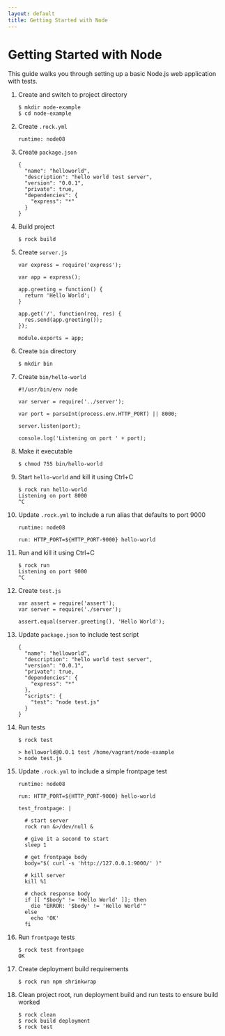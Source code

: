 ```yaml
---
layout: default
title: Getting Started with Node
---
```


# Getting Started with Node

This guide walks you through setting up a basic Node.js web application with
tests.

 1. Create and switch to project directory

        $ mkdir node-example
        $ cd node-example

 1. Create `.rock.yml`

        runtime: node08

 1. Create `package.json`

        {
          "name": "helloworld",
          "description": "hello world test server",
          "version": "0.0.1",
          "private": true,
          "dependencies": {
            "express": "*"
          }
        }

 1. Build project

        $ rock build

 1. Create `server.js`

        var express = require('express');

        var app = express();

        app.greeting = function() {
          return 'Hello World';
        }

        app.get('/', function(req, res) {
          res.send(app.greeting());
        });

        module.exports = app;

 1. Create `bin` directory

        $ mkdir bin

 1. Create `bin/hello-world`

        #!/usr/bin/env node

        var server = require('../server');

        var port = parseInt(process.env.HTTP_PORT) || 8000;

        server.listen(port);

        console.log('Listening on port ' + port);

 1. Make it executable

        $ chmod 755 bin/hello-world

 1. Start `hello-world` and kill it using Ctrl+C

        $ rock run hello-world
        Listening on port 8000
        ^C

 1. Update `.rock.yml` to include a run alias that defaults to port 9000

        runtime: node08

        run: HTTP_PORT=${HTTP_PORT-9000} hello-world

 1. Run and kill it using Ctrl+C

        $ rock run
        Listening on port 9000
        ^C

 1. Create `test.js`

        var assert = require('assert');
        var server = require('./server');

        assert.equal(server.greeting(), 'Hello World');

 1. Update `package.json` to include test script

        {
          "name": "helloworld",
          "description": "hello world test server",
          "version": "0.0.1",
          "private": true,
          "dependencies": {
            "express": "*"
          },
          "scripts": {
            "test": "node test.js"
          }
        }

 1. Run tests

        $ rock test

        > helloworld@0.0.1 test /home/vagrant/node-example
        > node test.js

 1. Update `.rock.yml` to include a simple frontpage test

        runtime: node08

        run: HTTP_PORT=${HTTP_PORT-9000} hello-world

        test_frontpage: |

          # start server
          rock run &>/dev/null &

          # give it a second to start
          sleep 1

          # get frontpage body
          body="$( curl -s 'http://127.0.0.1:9000/' )"

          # kill server
          kill %1

          # check response body
          if [[ "$body" != 'Hello World' ]]; then
            die "ERROR: '$body' != 'Hello World'"
          else
            echo 'OK'
          fi

 1. Run `frontpage` tests

        $ rock test frontpage
        OK

 1. Create deployment build requirements

        $ rock run npm shrinkwrap

 1. Clean project root, run deployment build and run tests to ensure build worked

        $ rock clean
        $ rock build deployment
        $ rock test
